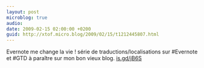 ```yaml
---
layout: post
microblog: true
audio: 
date: 2009-02-15 02:00:00 +0200
guid: http://xtof.micro.blog/2009/02/15/t1212445807.html
---
```

Evernote me change la vie !  série de traductions/localisations sur #Evernote et #GTD à paraître sur mon bon vieux blog. [is.gd/jB6S](http://is.gd/jB6S)
